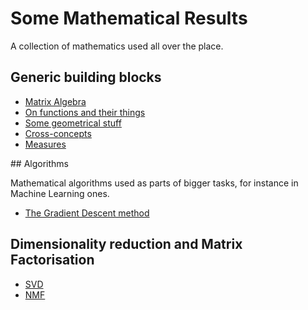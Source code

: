 # Some Mathematical Results

A collection of mathematics used all over the place.

## Generic building blocks

* [Matrix Algebra](http://nbviewer.jupyter.org/github/martinapugliese/tales-science-data/tree/master/maths/generic/matrices.ipynb)
* [On functions and their things](http://nbviewer.jupyter.org/github/martinapugliese/tales-science-data/tree/master/maths/generic/functions.ipynb)
* [Some geometrical stuff](http://nbviewer.jupyter.org/github/martinapugliese/tales-science-data/tree/master/maths/generic/geometry.ipynb)
* [Cross-concepts](http://nbviewer.jupyter.org/github/martinapugliese/tales-science-data/tree/master/maths/generic/cross-concepts.ipynb)
* [Measures](http://nbviewer.jupyter.org/github/martinapugliese/tales-science-data/tree/master/maths/generic/measures.ipynb)

## Algorithms

Mathematical algorithms used as parts of bigger tasks, for instance in Machine Learning ones.

* [The Gradient Descent method](http://nbviewer.jupyter.org/github/martinapugliese/tales-science-data/blob/master/maths/algorithms/gradient-descent.ipynb)

## Dimensionality reduction and Matrix Factorisation

* [SVD](http://nbviewer.jupyter.org/github/martinapugliese/tales-science-data/blob/master/maths/dim-reduction-factorisation/svd.ipynb)
* [NMF](http://nbviewer.jupyter.org/github/martinapugliese/tales-science-data/blob/master/maths/dim-reduction-factorisation/nmf.ipynb)
